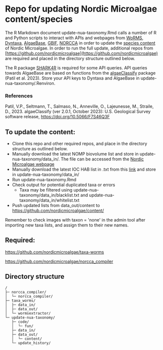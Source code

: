 # Repo for updating Nordic Microalgae content/species

The R Markdown document update-nua-taxonomy.Rmd calls a number of R and Python scripts to interact with APIs and webpages from [WoRMS](https://www.marinespecies.org/), [Dyntaxa](https://namnochslaktskap.artfakta.se/), [AlgaeBase](https://www.algaebase.org/), [GBIF](www.gbif.org/), [NORCCA](https://norcca.scrol.net/) in order to update the [species content](https://github.com/nordicmicroalgae/content/tree/master/species) of Nordic Microalgae. In order to run the full update, additional repos from [https://github.com/nordicmicroalgae](https://github.com/nordicmicroalgae) are required and placed in the directory structure outlined below. 

The R package [SHARK4R](https://github.com/sharksmhi/SHARK4R/) is required for some API queries. API queries towards AlgaeBase are based on functions from the [algaeClassify](https://github.com/cran/algaeClassify) package (Patil et al. 2023). Store your API keys to Dyntaxa and AlgaeBase in update-nua-taxonomy/.Renviron.

### References
Patil, V.P., Seltmann, T., Salmaso, N., Anneville, O., Lajeunesse, M., Straile, D., 2023. algaeClassify (ver 2.0.1, October 2023): U.S. Geological Survey software release, https://doi.org/10.5066/F7S46Q3F

## To update the content:
* Clone this repo and other required repos, and place in the directory structure as outlined below.
* Manually download the latest NOMP biovolume list and store in update-nua-taxonomy/data_in/. The file can be accessed from the [Nordic Microalgae webpage](http://nordicmicroalgae.org/tools)
* Manually download the latest IOC HAB list in .txt from this [link](https://www.marinespecies.org/hab/aphia.php?p=download&what=taxlist) and store in update-nua-taxonomy/data_in/
* Run update-nua-taxonomy.Rmd
* Check output for potential duplicated taxa or errors
  * Taxa may be filtered using update-nua-taxonomy/data_in/blacklist.txt and update-nua-taxonomy/data_in/whitelist.txt
* Push updated lists from data_out/content to https://github.com/nordicmicroalgae/content/

Remember to check images with taxon = 'none' in the admin tool after importing new taxa lists, and assign them to their new names.

## Required:

https://github.com/nordicmicroalgae/taxa-worms

https://github.com/nordicmicroalgae/norcca_compiler

## Directory structure
```
/
├─ norcca_compiler/
│  └─ norcca_compiler/
├─ taxa_worms/
│  ├─ data_in/
│  ├─ data_out/
│  └─ wormsextractor/
└─ update-nua-taxonomy/
   ├─ code/
   │  └─ fun/
   ├─ data_in/
   ├─ data_out/
   │  └─ content/
   └─ update_history/
```
